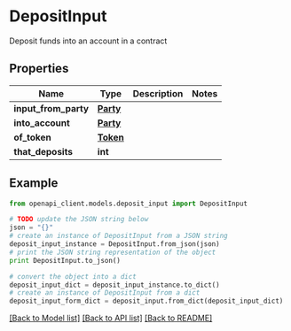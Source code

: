 # DepositInput

Deposit funds into an account in a contract

## Properties
Name | Type | Description | Notes
------------ | ------------- | ------------- | -------------
**input_from_party** | [**Party**](Party.md) |  | 
**into_account** | [**Party**](Party.md) |  | 
**of_token** | [**Token**](Token.md) |  | 
**that_deposits** | **int** |  | 

## Example

```python
from openapi_client.models.deposit_input import DepositInput

# TODO update the JSON string below
json = "{}"
# create an instance of DepositInput from a JSON string
deposit_input_instance = DepositInput.from_json(json)
# print the JSON string representation of the object
print DepositInput.to_json()

# convert the object into a dict
deposit_input_dict = deposit_input_instance.to_dict()
# create an instance of DepositInput from a dict
deposit_input_form_dict = deposit_input.from_dict(deposit_input_dict)
```
[[Back to Model list]](../README.md#documentation-for-models) [[Back to API list]](../README.md#documentation-for-api-endpoints) [[Back to README]](../README.md)


